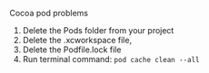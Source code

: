 Cocoa pod problems
1. Delete the Pods folder from your project
2. Delete the .xcworkspace file,
3. Delete the Podfile.lock file
4. Run terminal command: `pod cache clean --all`